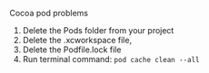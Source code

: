 Cocoa pod problems
1. Delete the Pods folder from your project
2. Delete the .xcworkspace file,
3. Delete the Podfile.lock file
4. Run terminal command: `pod cache clean --all`